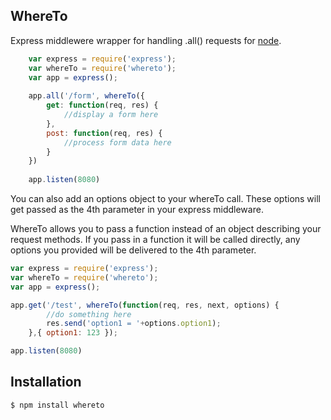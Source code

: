 ## WhereTo

Express middlewere wrapper for handling .all() requests for [node](http://nodejs.org).

```js
    var express = require('express');
    var whereTo = require('whereto');
    var app = express();
    
    app.all('/form', whereTo({
        get: function(req, res) {
            //display a form here
        },
        post: function(req, res) {
            //process form data here
        }
    })
    
    app.listen(8080)
```

You can also add an options object to your whereTo call. These options will get passed as the 4th parameter in your express middleware.
    
WhereTo allows you to pass a function instead of an object describing your request methods. If you pass in a function it will be called directly, any options you provided will be delivered to the 4th parameter.

```js
var express = require('express');
var whereTo = require('whereto');
var app = express();

app.get('/test', whereTo(function(req, res, next, options) {
        //do something here
        res.send('option1 = '+options.option1);
    },{ option1: 123 });

app.listen(8080)
```

## Installation

```bash
$ npm install whereto
```


